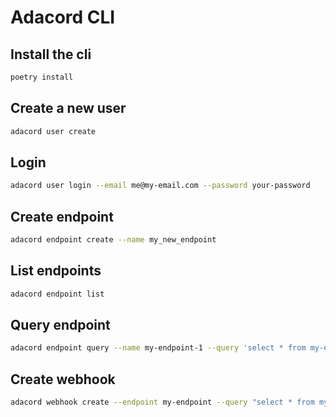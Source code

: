 # Adacord CLI


## Install the cli

```bash
poetry install
```

## Create a new user

```bash
adacord user create
```

## Login

```bash
adacord user login --email me@my-email.com --password your-password
```

## Create endpoint

```bash
adacord endpoint create --name my_new_endpoint
```

## List endpoints

```bash
adacord endpoint list
```

## Query endpoint

```bash
adacord endpoint query --name my-endpoint-1 --query 'select * from my-endpoint-1'
```

## Create webhook

```bash
adacord webhook create --endpoint my-endpoint --query "select * from my-endpoint" --url https://my-url.com
```
